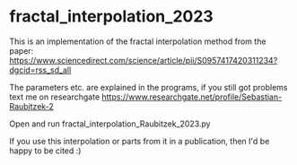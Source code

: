 # fractal_interpolation_2023
This is an implementation of the fractal interpolation method from the paper: https://www.sciencedirect.com/science/article/pii/S0957417420311234?dgcid=rss_sd_all

The parameters etc. are explained in the programs, if you still got problems text me on researchgate https://www.researchgate.net/profile/Sebastian-Raubitzek-2


Open and run fractal_interpolation_Raubitzek_2023.py

If you use this interpolation or parts from it in a publication, then I'd be happy to be cited :)
